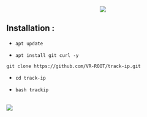 

<p align="center">
<a href="#"><img  src="https://raw.githubusercontent.com/VR-ROOT/rootso/main/b2b-ip-tracker.webp?token=GHSAT0AAAAAAB7IINKXSX6ISUVP6XUEESJSY72GIVQ"></a>
</p>


## Installation :

* `apt update`

* `apt install git curl -y`


```
git clone https://github.com/VR-ROOT/track-ip.git

```

* `cd track-ip`

* `bash trackip`
 

<br>

<img src="https://ibb.co/NLgqH0v"/>
